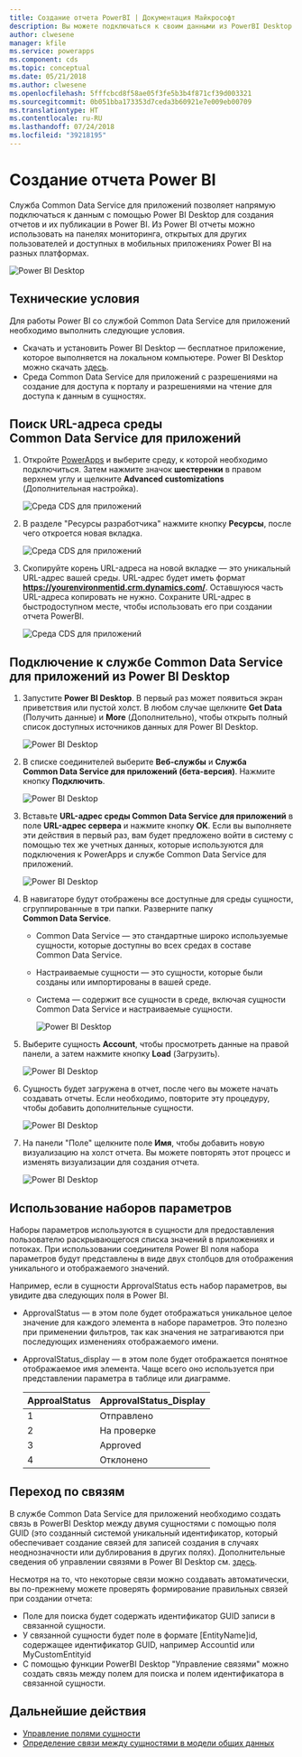 ```yaml
---
title: Создание отчета PowerBI | Документация Майкрософт
description: Вы можете подключаться к своим данными из PowerBI Desktop с помощью соединителя службы Common Data Service для приложений.
author: clwesene
manager: kfile
ms.service: powerapps
ms.component: cds
ms.topic: conceptual
ms.date: 05/21/2018
ms.author: clwesene
ms.openlocfilehash: 5fffcbcd8f58ae05f3fe5b3b4f871cf39d003321
ms.sourcegitcommit: 0b051bba173353d7ceda3b60921e7e009eb00709
ms.translationtype: HT
ms.contentlocale: ru-RU
ms.lasthandoff: 07/24/2018
ms.locfileid: "39218195"
---
```

# <a name="create-a-power-bi-report"></a>Создание отчета Power BI
Служба Common Data Service для приложений позволяет напрямую подключаться к данным с помощью Power BI Desktop для создания отчетов и их публикации в Power BI. Из Power BI отчеты можно использовать на панелях мониторинга, открытых для других пользователей и доступных в мобильных приложениях Power BI на разных платформах.

![Power BI Desktop](./media/data-platform-cds-powerbi-connector/PBIDesktop.png "Power BI Desktop")

## <a name="prerequisites"></a>Технические условия

Для работы Power BI со службой Common Data Service для приложений необходимо выполнить следующие условия.

* Скачать и установить Power BI Desktop — бесплатное приложение, которое выполняется на локальном компьютере. Power BI Desktop можно скачать [здесь](https://powerbi.microsoft.com/desktop/).
* Среда Common Data Service для приложений с разрешениями на создание для доступа к порталу и разрешениями на чтение для доступа к данным в сущностях.

## <a name="finding-your-common-data-service-for-apps-environment-url"></a>Поиск URL-адреса среды Common Data Service для приложений

1. Откройте [PowerApps](https://web.powerapps.com?utm_source=padocs&utm_medium=linkinadoc&utm_campaign=referralsfromdoc) и выберите среду, к которой необходимо подключиться. Затем нажмите значок **шестеренки** в правом верхнем углу и щелкните **Advanced customizations** (Дополнительная настройка).

    ![Среда CDS для приложений](./media/data-platform-cds-powerbi-connector/CDSEnv1.png "Среда CDS для приложений")

2. В разделе "Ресурсы разработчика" нажмите кнопку **Ресурсы**, после чего откроется новая вкладка.

    ![Среда CDS для приложений](./media/data-platform-cds-powerbi-connector/CDSEnv2.png "Среда CDS для приложений")

3. Скопируйте корень URL-адреса на новой вкладке — это уникальный URL-адрес вашей среды. URL-адрес будет иметь формат **https://yourenvironmentid.crm.dynamics.com/**. Оставшуюся часть URL-адреса копировать не нужно. Сохраните URL-адрес в быстродоступном месте, чтобы использовать его при создании отчета PowerBI.

    ![Среда CDS для приложений](./media/data-platform-cds-powerbi-connector/CDSEnv3.png "Среда CDS для приложений")

## <a name="connecting-to-common-data-service-for-apps-from-power-bi-desktop"></a>Подключение к службе Common Data Service для приложений из Power BI Desktop

1. Запустите **Power BI Desktop**. В первый раз может появиться экран приветствия или пустой холст. В любом случае щелкните **Get Data** (Получить данные) и **More** (Дополнительно), чтобы открыть полный список доступных источников данных для Power BI Desktop.

    ![Power BI Desktop](./media/data-platform-cds-powerbi-connector/CreateReport1.png "Power BI Desktop")

2. В списке соединителей выберите **Веб-службы** и **Служба Common Data Service для приложений (бета-версия)**. Нажмите кнопку **Подключить**.

    ![Power BI Desktop](./media/data-platform-cds-powerbi-connector/CreateReport2.png "Power BI Desktop")

3. Вставьте **URL-адрес среды Common Data Service для приложений** в поле **URL-адрес сервера** и нажмите кнопку **OK**. Если вы выполняете эти действия в первый раз, вам будет предложено войти в систему с помощью тех же учетных данных, которые используются для подключения к PowerApps и службе Common Data Service для приложений.

    ![Power BI Desktop](./media/data-platform-cds-powerbi-connector/CreateReport3.png "Power BI Desktop")

4. В навигаторе будут отображены все доступные для среды сущности, сгруппированные в три папки. Разверните папку **Common Data Service**.

   * Common Data Service — это стандартные широко используемые сущности, которые доступны во всех средах в составе Common Data Service.
   * Настраиваемые сущности — это сущности, которые были созданы или импортированы в вашей среде.
   * Система — содержит все сущности в среде, включая сущности Common Data Service и настраиваемые сущности.

     ![Power BI Desktop](./media/data-platform-cds-powerbi-connector/CreateReport4.png "Power BI Desktop")

5. Выберите сущность **Account**, чтобы просмотреть данные на правой панели, а затем нажмите кнопку **Load** (Загрузить).

    ![Power BI Desktop](./media/data-platform-cds-powerbi-connector/CreateReport5.png "Power BI Desktop")

6. Сущность будет загружена в отчет, после чего вы можете начать создавать отчеты. Если необходимо, повторите эту процедуру, чтобы добавить дополнительные сущности.

    ![Power BI Desktop](./media/data-platform-cds-powerbi-connector/CreateReport6.png "Power BI Desktop")

7. На панели "Поле" щелкните поле **Имя**, чтобы добавить новую визуализацию на холст отчета. Вы можете повторять этот процесс и изменять визуализации для создания отчета.

    ![Power BI Desktop](./media/data-platform-cds-powerbi-connector/CreateReport7.png "Power BI Desktop")


## <a name="using-option-sets"></a>Использование наборов параметров

Наборы параметров используются в сущности для предоставления пользователю раскрывающегося списка значений в приложениях и потоках. При использовании соединителя Power BI поля набора параметров будут представлены в виде двух столбцов для отображения уникального и отображаемого значений.

Например, если в сущности ApprovalStatus есть набор параметров, вы увидите два следующих поля в Power BI.

* ApprovalStatus — в этом поле будет отображаться уникальное целое значение для каждого элемента в наборе параметров. Это полезно при применении фильтров, так как значения не затрагиваются при последующих изменениях отображаемого имени.
* ApprovalStatus_display — в этом поле будет отображается понятное отображаемое имя элемента. Чаще всего оно используется при представлении параметра в таблице или диаграмме.

    |ApproalStatus|ApprovalStatus_Display|
    |---------|---------|
    1|Отправлено
    2|На проверке
    3|Approved
    4|Отклонено

## <a name="navigating-relationships"></a>Переход по связям

В службе Common Data Service для приложений необходимо создать связь в PowerBI Desktop между двумя сущностями с помощью поля GUID (это созданный системой уникальный идентификатор, который обеспечивает создание связей для записей создания в случаях неоднозначности или дублирования в других полях). Дополнительные сведения об управлении связями в Power BI Desktop см. [здесь](https://docs.microsoft.com/power-bi/desktop-create-and-manage-relationships).

Несмотря на то, что некоторые связи можно создавать автоматически, вы по-прежнему можете проверять формирование правильных связей при создании отчета:

* Поле для поиска будет содержать идентификатор GUID записи в связанной сущности.
* У связанной сущности будет поле в формате [EntityName]id, содержащее идентификатор GUID, например Accountid или MyCustomEntityid
* С помощью функции PowerBI Desktop "Управление связями" можно создать связь между полем для поиска и полем идентификатора в связанной сущности.


## <a name="next-steps"></a>Дальнейшие действия
* [Управление полями сущности](data-platform-manage-fields.md)
* [Определение связи между сущностями в модели общих данных](data-platform-entity-lookup.md)



